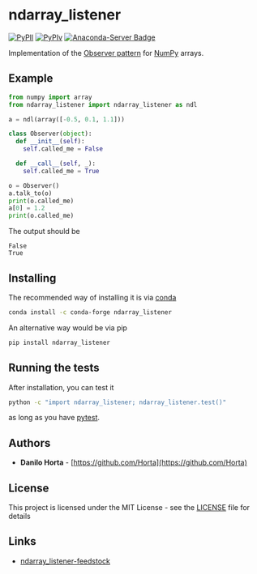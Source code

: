 # ndarray_listener

[![PyPIl](https://img.shields.io/pypi/l/ndarray-listener.svg?style=flat-square)](https://pypi.python.org/pypi/ndarray-listener/)
[![PyPIv](https://img.shields.io/pypi/v/ndarray-listener.svg?style=flat-square)](https://pypi.python.org/pypi/ndarray-listener/)
[![Anaconda-Server Badge](https://anaconda.org/conda-forge/ndarray_listener/badges/version.svg)](https://anaconda.org/conda-forge/ndarray_listener)

Implementation of the [Observer pattern](https://en.wikipedia.org/wiki/Observer_pattern)
for [NumPy](http://www.numpy.org) arrays.

## Example

```python
from numpy import array
from ndarray_listener import ndarray_listener as ndl

a = ndl(array([-0.5, 0.1, 1.1]))

class Observer(object):
  def __init__(self):
    self.called_me = False

  def __call__(self, _):
    self.called_me = True

o = Observer()
a.talk_to(o)
print(o.called_me)
a[0] = 1.2
print(o.called_me)
```
The output should be
```
False
True
```

## Installing

The recommended way of installing it is via
[conda](http://conda.pydata.org/docs/index.html)
```bash
conda install -c conda-forge ndarray_listener
```

An alternative way would be via pip
```bash
pip install ndarray_listener
```


## Running the tests

After installation, you can test it
```bash
python -c "import ndarray_listener; ndarray_listener.test()"
```
as long as you have [pytest](http://docs.pytest.org/en/latest/).

## Authors

* **Danilo Horta** - [https://github.com/Horta](https://github.com/Horta)

## License

This project is licensed under the MIT License - see the
[LICENSE](LICENSE) file for details

## Links

- [ndarray_listener-feedstock](https://github.com/conda-forge/ndarray_listener-feedstock)
